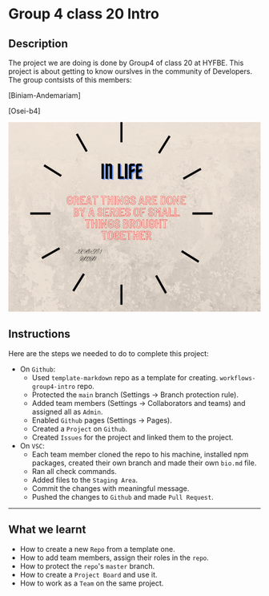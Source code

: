 # Group 4 class 20 Intro

## Description

The project we are doing is done by Group4 of class 20 at HYFBE. This project is
about getting to know ourslves in the community of Developers. The group
contsists of this members:

[Biniam-Andemariam]

[Osei-b4]

![together we can](./img/we%20can.png)

## Instructions

Here are the steps we needed to do to complete this project:

- On `Github`:
  - Used `template-markdown` repo as a template for creating.
    `workflows-group4-intro` repo.
  - Protected the `main` branch (Settings -> Branch protection rule).
  - Added team members (Settings -> Collaborators and teams) and assigned all as
    `Admin`.
  - Enabled `Github` pages (Settings -> Pages).
  - Created a `Project` on `Github`.
  - Created `Issues` for the project and linked them to the project.
- On `VSC`:
  - Each team member cloned the repo to his machine, installed npm packages,
    created their own branch and made their own `bio.md` file.
  - Ran all check commands.
  - Added files to the `Staging Area`.
  - Commit the changes with meaningful message.
  - Pushed the changes to `Github` and made `Pull Request`.

---

## What we learnt

- How to create a new `Repo` from a template one.
- How to add team members, assign their roles in the `repo`.
- How to protect the `repo`'s `master` branch.
- How to create a `Project Board` and use it.
- How to work as a `Team` on the same project.
